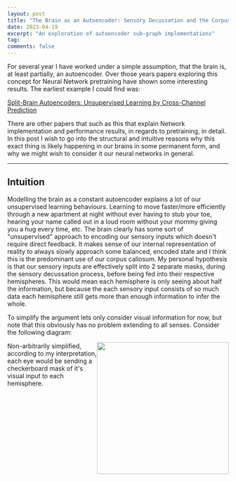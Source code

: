 ```yaml
---
layout: post
title: "The Brain as an Autoencoder: Sensory Decussation and the Corpus Callosum"
date: 2023-04-19
excerpt: "An exploration of autoencoder sub-graph implementations"
tag:
comments: false
---
```


For several year I have worked under a simple assumption, that the brain is, at least partially, an autoencoder. Over those years papers exploring this concept for Neural Network pretraining have shown some interesting results. The earliest example I could find was:

[Split-Brain Autoencoders: Unsupervised Learning by Cross-Channel Prediction](https://arxiv.org/abs/1611.09842)

There are other papers that such as this that explain Network implementation and performance results, in regards to pretraining, in detail. In this post I wish to go into the structural and intuitive reasons why this exact thing is likely happening in our brains in some permanent form, and why we might wish to consider it our neural networks in general.

------------------------------------------------------------------

## Intuition

Modelling the brain as a constant autoencoder explains a lot of our unsupervised learning behaviours. Learning to move faster/more efficiently through a new apartment at night without ever having to stub your toe, hearing your name called out in a loud room without your mommy giving you a hug every time, etc. The brain clearly has some sort of "unsupervised" approach to encoding our sensory inputs which doesn't require direct feedback. It makes sense of our internal representation of reality to always slowly approach some balanced, encoded state and I think this is the predominant use of our corpus callosum. My personal hypothesis is that our sensory inputs are effectively split into 2 separate masks, during the sensory decussation process, before being fed into their respective hemispheres. This would mean each hemisphere is only seeing about half the information, but because the each sensory input consists of so much data each hemisphere still gets more than enough information to infer the whole.

To simplify the argument lets only consider visual information for now, but note that this obviously has no problem extending to all senses. Consider the following diagram:

<img style="float: right;" width="300" src="https://upload.wikimedia.org/wikipedia/commons/thumb/4/4d/Neural_pathway_diagram.svg/800px-Neural_pathway_diagram.svg.png">

Non-arbitrarily simplified, according to my interpretation, each eye would be sending a checkerboard mask of it's visual input to each hemisphere.

